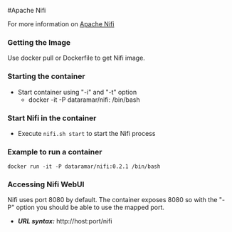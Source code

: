 #Apache Nifi

For more information on [Apache Nifi](https://nifi.apache.org/index.html)

### Getting the Image
Use docker pull or Dockerfile to get Nifi image.

### Starting the container
* Start container using "-i" and "-t" option
  * docker -it -P dataramar/nifi:<tag> /bin/bash

### Start Nifi in the container
* Execute ```nifi.sh start``` to start the Nifi process

### Example to run a container
    docker run -it -P dataramar/nifi:0.2.1 /bin/bash
    
### Accessing Nifi WebUI
Nifi uses port 8080 by default. The container exposes 8080 so with the "-P" option you should be able to use the mapped port.
* ***URL syntax:*** http://host:port/nifi
